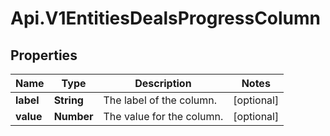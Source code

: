 # Api.V1EntitiesDealsProgressColumn

## Properties

Name | Type | Description | Notes
------------ | ------------- | ------------- | -------------
**label** | **String** | The label of the column. | [optional] 
**value** | **Number** | The value for the column. | [optional] 


